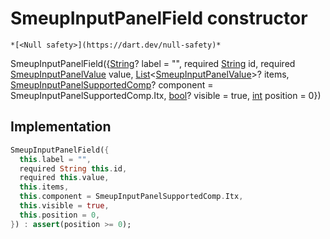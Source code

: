 


# SmeupInputPanelField constructor




    *[<Null safety>](https://dart.dev/null-safety)*



SmeupInputPanelField({[String](https://api.flutter.dev/flutter/dart-core/String-class.html)? label = "", required [String](https://api.flutter.dev/flutter/dart-core/String-class.html) id, required [SmeupInputPanelValue](../../smeup_models_widgets_smeup_input_panel_field/SmeupInputPanelValue-class.md) value, [List](https://api.flutter.dev/flutter/dart-core/List-class.html)&lt;[SmeupInputPanelValue](../../smeup_models_widgets_smeup_input_panel_field/SmeupInputPanelValue-class.md)>? items, [SmeupInputPanelSupportedComp](../../smeup_models_widgets_smeup_input_panel_field/SmeupInputPanelSupportedComp.md)? component = SmeupInputPanelSupportedComp.Itx, [bool](https://api.flutter.dev/flutter/dart-core/bool-class.html)? visible = true, [int](https://api.flutter.dev/flutter/dart-core/int-class.html) position = 0})





## Implementation

```dart
SmeupInputPanelField({
  this.label = "",
  required String this.id,
  required this.value,
  this.items,
  this.component = SmeupInputPanelSupportedComp.Itx,
  this.visible = true,
  this.position = 0,
}) : assert(position >= 0);
```







